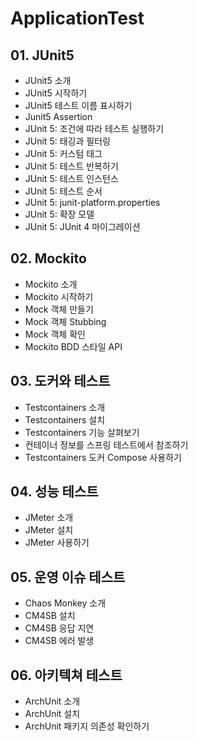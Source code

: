 # ApplicationTest

## 01. JUnit5
- JUnit5 소개
- JUnit5 시작하기
- JUnit5 테스트 이름 표시하기
- Junit5 Assertion
- JUnit 5: 조건에 따라 테스트 실행하기
- JUnit 5: 태깅과 필터링
- JUnit 5: 커스텀 태그
- JUnit 5: 테스트 반복하기
- JUnit 5: 테스트 인스턴스
- JUnit 5: 테스트 순서
- JUnit 5: junit-platform.properties
- JUnit 5: 확장 모델
- JUnit 5: JUnit 4 마이그레이션

## 02. Mockito
- Mockito 소개
- Mockito 시작하기
- Mock 객체 만들기
- Mock 객체 Stubbing
- Mock 객체 확인
- Mockito BDD 스타일 API

## 03. 도커와 테스트
- Testcontainers 소개
- Testcontainers 설치
- Testcontainers 기능 살펴보기
- 컨테이너 정보를 스프링 테스트에서 참조하기
- Testcontainers 도커 Compose 사용하기

## 04. 성능 테스트
- JMeter 소개
- JMeter 설치
- JMeter 사용하기

## 05. 운영 이슈 테스트
- Chaos Monkey 소개
- CM4SB 설치
- CM4SB 응답 지연
- CM4SB 에러 발생

## 06. 아키텍쳐 테스트
- ArchUnit 소개
- ArchUnit 설치
- ArchUnit 패키지 의존성 확인하기
